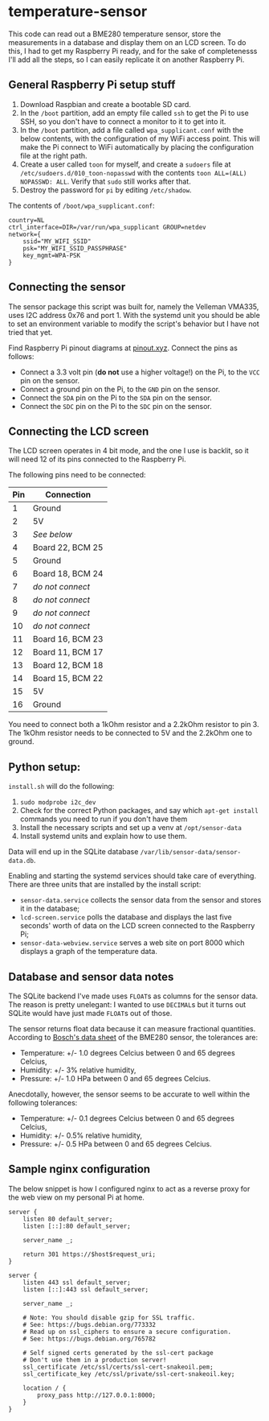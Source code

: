# temperature-sensor

This code can read out a BME280 temperature sensor, store the measurements in a
database and display them on an LCD screen. To do this, I had to get my
Raspberry Pi ready, and for the sake of completenesss I'll add all the steps, so
I can easily replicate it on another Raspberry Pi.

## General Raspberry Pi setup stuff

1. Download Raspbian and create a bootable SD card.
2. In the `/boot` partition, add an empty file called `ssh` to get the Pi to use
   SSH, so you don't have to connect a monitor to it to get into it.
3. In the `/boot` partition, add a file called `wpa_supplicant.conf` with the
   below contents, with the configuration of my WiFi access point. This will
   make the Pi connect to WiFi automatically by placing the configuration file
   at the right path.
4. Create a user called `toon` for myself, and create a `sudoers` file at
   `/etc/sudoers.d/010_toon-nopasswd` with the contents
   `toon ALL=(ALL) NOPASSWD: ALL`. Verify that `sudo` still works after that.
5. Destroy the password for `pi` by editing `/etc/shadow`.

The contents of `/boot/wpa_supplicant.conf`:

    country=NL
    ctrl_interface=DIR=/var/run/wpa_supplicant GROUP=netdev
    network={
        ssid="MY_WIFI_SSID"
        psk="MY_WIFI_SSID_PASSPHRASE"
        key_mgmt=WPA-PSK
    }

## Connecting the sensor

The sensor package this script was built for, namely the Velleman VMA335, uses
I2C address 0x76 and port 1. With the systemd unit you should be able to set an
environment variable to modify the script's behavior but I have not tried that
yet.

Find Raspberry Pi pinout diagrams at [pinout.xyz](https://pinout.xyz/). Connect
the pins as follows:

* Connect a 3.3 volt pin (**do not** use a higher voltage!) on the Pi, to the
  `VCC` pin on the sensor.
* Connect a ground pin on the Pi, to the `GND` pin on the sensor.
* Connect the `SDA` pin on the Pi to the `SDA` pin on the sensor.
* Connect the `SDC` pin on the Pi to the `SDC` pin on the sensor.

## Connecting the LCD screen

The LCD screen operates in 4 bit mode, and the one I use is backlit, so it will
need 12 of its pins connected to the Raspberry Pi.

The following pins need to be connected:

|Pin|Connection       |
|---|-----------------|
|1  |Ground           |
|2  |5V               |
|3  |_See below_      |
|4  |Board 22, BCM 25 |
|5  |Ground           |
|6  |Board 18, BCM 24 |
|7  |_do not connect_ |
|8  |_do not connect_ |
|9  |_do not connect_ |
|10 |_do not connect_ |
|11 |Board 16, BCM 23 |
|12 |Board 11, BCM 17 |
|13 |Board 12, BCM 18 |
|14 |Board 15, BCM 22 |
|15 |5V               |
|16 |Ground           |

You need to connect both a 1kOhm resistor and a 2.2kOhm resistor to pin 3. The
1kOhm resistor needs to be connected to 5V and the 2.2kOhm one to ground.

## Python setup:

`install.sh` will do the following:

1. `sudo modprobe i2c_dev`
2. Check for the correct Python packages, and say which `apt-get install`
   commands you need to run if you don't have them
3. Install the necessary scripts and set up a venv at `/opt/sensor-data`
4. Install systemd units and explain how to use them.

Data will end up in the SQLite database `/var/lib/sensor-data/sensor-data.db`.

Enabling and starting the systemd services should take care of everything. There
are three units that are installed by the install script:

* `sensor-data.service` collects the sensor data from the sensor and stores it
  in the database;
* `lcd-screen.service` polls the database and displays the last five seconds'
  worth of data on the LCD screen connected to the Raspberry Pi;
* `sensor-data-webview.service` serves a web site on port 8000 which displays a
  graph of the temperature data.

## Database and sensor data notes

The SQLite backend I've made uses `FLOAT`s as columns for the sensor data. The
reason is pretty unelegant: I wanted to use `DECIMAL`s but it turns out SQLite
would have just made `FLOAT`s out of those.

The sensor returns float data because it can measure fractional quantities.
According to [Bosch's data
sheet](https://ae-bst.resource.bosch.com/media/_tech/media/datasheets/BST-BME280-DS002.pdf)
of the BME280 sensor, the tolerances are:

* Temperature: +/- 1.0 degrees Celcius between 0 and 65 degrees Celcius,
* Humidity: +/- 3% relative humidity,
* Pressure: +/- 1.0 HPa between 0 and 65 degrees Celcius.

Anecdotally, however, the sensor seems to be accurate to well within the
following tolerances:

* Temperature: +/- 0.1 degrees Celcius between 0 and 65 degrees Celcius,
* Humidity: +/- 0.5% relative humidity,
* Pressure: +/- 0.5 HPa between 0 and 65 degrees Celcius.

## Sample nginx configuration

The below snippet is how I configured nginx to act as a reverse proxy for the
web view on my personal Pi at home.

```nginx
server {
    listen 80 default_server;
    listen [::]:80 default_server;

    server_name _;

    return 301 https://$host$request_uri;
}

server {
    listen 443 ssl default_server;
    listen [::]:443 ssl default_server;

    server_name _;

    # Note: You should disable gzip for SSL traffic.
    # See: https://bugs.debian.org/773332
    # Read up on ssl_ciphers to ensure a secure configuration.
    # See: https://bugs.debian.org/765782

    # Self signed certs generated by the ssl-cert package
    # Don't use them in a production server!
    ssl_certificate /etc/ssl/certs/ssl-cert-snakeoil.pem;
    ssl_certificate_key /etc/ssl/private/ssl-cert-snakeoil.key;

    location / {
        proxy_pass http://127.0.0.1:8000;
    }
}
```
